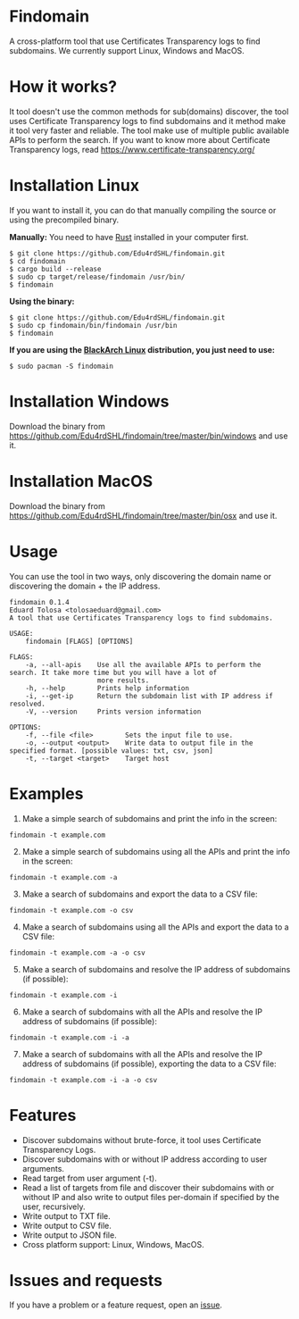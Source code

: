 # Findomain
A cross-platform tool that use Certificates Transparency logs to find subdomains. We currently support Linux, Windows and MacOS.

# How it works?
It tool doesn't use the common methods for sub(domains) discover, the tool uses Certificate Transparency logs to find subdomains and it method make it tool very faster and reliable. The tool make use of multiple public available APIs to perform the search. If you want to know more about Certificate Transparency logs, read https://www.certificate-transparency.org/

# Installation Linux
If you want to install it, you can do that manually compiling the source or using the precompiled binary.

**Manually:**
You need to have [Rust](https://www.rust-lang.org/) installed in your computer first.

```
$ git clone https://github.com/Edu4rdSHL/findomain.git
$ cd findomain
$ cargo build --release
$ sudo cp target/release/findomain /usr/bin/
$ findomain
```

**Using the binary:**

```
$ git clone https://github.com/Edu4rdSHL/findomain.git
$ sudo cp findomain/bin/findomain /usr/bin
$ findomain
```
**If you are using the [BlackArch Linux](https://blackarch.org) distribution, you just need to use:**

```
$ sudo pacman -S findomain
```

# Installation Windows

Download the binary from https://github.com/Edu4rdSHL/findomain/tree/master/bin/windows and use it.

# Installation MacOS

Download the binary from https://github.com/Edu4rdSHL/findomain/tree/master/bin/osx and use it.

# Usage

You can use the tool in two ways, only discovering the domain name or discovering the domain + the IP address.

```
findomain 0.1.4
Eduard Tolosa <tolosaeduard@gmail.com>
A tool that use Certificates Transparency logs to find subdomains.

USAGE:
    findomain [FLAGS] [OPTIONS]

FLAGS:
    -a, --all-apis    Use all the available APIs to perform the search. It take more time but you will have a lot of
                      more results.
    -h, --help        Prints help information
    -i, --get-ip      Return the subdomain list with IP address if resolved.
    -V, --version     Prints version information

OPTIONS:
    -f, --file <file>        Sets the input file to use.
    -o, --output <output>    Write data to output file in the specified format. [possible values: txt, csv, json]
    -t, --target <target>    Target host
```

# Examples

1. Make a simple search of subdomains and print the info in the screen:

`findomain -t example.com`

2. Make a simple search of subdomains using all the APIs and print the info in the screen:

`findomain -t example.com -a`

3. Make a search of subdomains and export the data to a CSV file:

`findomain -t example.com -o csv`

4. Make a search of subdomains using all the APIs and export the data to a CSV file:

`findomain -t example.com -a -o csv`

5. Make a search of subdomains and resolve the IP address of subdomains (if possible):

`findomain -t example.com -i`

6. Make a search of subdomains with all the APIs and resolve the IP address of subdomains (if possible):

`findomain -t example.com -i -a`

7. Make a search of subdomains with all the APIs and resolve the IP address of subdomains (if possible), exporting the data to a CSV file:

`findomain -t example.com -i -a -o csv`

# Features

* Discover subdomains without brute-force, it tool uses Certificate Transparency Logs.
* Discover subdomains with or without IP address according to user arguments.
* Read target from user argument (-t).
* Read a list of targets from file and discover their subdomains with or without IP and also write to output files per-domain if specified by the user, recursively.
* Write output to TXT file.
* Write output to CSV file.
* Write output to JSON file.
* Cross platform support: Linux, Windows, MacOS.

# Issues and requests

If you have a problem or a feature request, open an [issue](https://github.com/Edu4rdSHL/findomain/issues).
